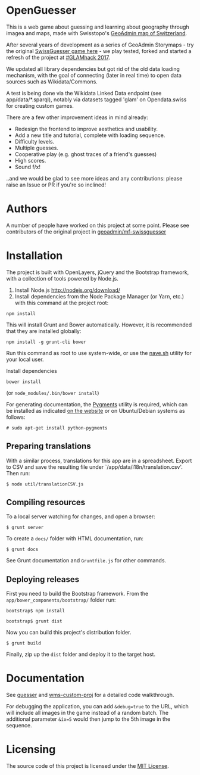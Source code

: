 OpenGuesser
===========

This is a web game about guessing and learning about geography through imagea and maps, made with Swisstopo's [GeoAdmin map of Switzerland](https://map.geo.admin.ch).

After several years of development as a series of GeoAdmin Storymaps - try the original [SwissGuesser game here](http://mf-swissguesser.prod.bgdi.ch/main/storymaps/storymap5/) - we play tested, forked and started a refresh of the project at [#GLAMhack 2017](http://make.opendata.ch/wiki/event:2017-09).

We updated all library dependencies but got rid of the old data loading mechanism, with the goal of connecting (later in real time) to open data sources such as Wikidata/Commons. 

A test is being done via the Wikidata Linked Data endpoint (see app/data/*.sparql), notably via datasets tagged 'glam' on Opendata.swiss for creating custom games.

There are a few other improvement ideas in mind already:

- Redesign the frontend to improve aesthetics and usability. 
- Add a new title and tutorial, complete with loading sequence.
- Difficulty levels.
- Multiple guesses.
- Cooperative play (e.g. ghost traces of a friend's guesses)
- High scores.
- Sound f/x!

..and we would be glad to see more ideas and any contributions: please raise an Issue or PR if you're so inclined!

# Authors

A number of people have worked on this project at some point. Please see contributors of the original project in [geoadmin/mf-swissguesser](https://github.com/geoadmin/mf-swissguesser/graphs/contributors)

# Installation

The project is built with OpenLayers, jQuery and the Bootstrap framework, with a collection of tools powered by Node.js.

1. Install Node.js http://nodejs.org/download/
2. Install dependencies from the Node Package Manager (or Yarn, etc.) with this command at the project root:

`npm install`

This will install Grunt and Bower automatically. However, it is recommended that they are installed globally:

`npm install -g grunt-cli bower`

Run this command as root to use system-wide, or use the [nave.sh](https://github.com/isaacs/nave) utility for your local user.

Install dependencies

`bower install`

(or `node_modules/.bin/bower install`)

For generating documentation, the [Pygments](http://pygments.org/) utility is required, which can be installed as indicated [on the website](http://pygments.org/download/) or on Ubuntu/Debian systems as follows:

`# sudo apt-get install python-pygments`

## Preparing translations

With a similar process, translations for this app are in a spreadsheet. Export to CSV and save the resulting file under `/app/data/i18n/translation.csv'. Then run:

`$ node util/translationCSV.js`

## Compiling resources

To a local server watching for changes, and open a browser:

`$ grunt server`

To create a `docs/` folder with HTML documentation, run:

`$ grunt docs`

See Grunt documentation and `Gruntfile.js` for other commands.

## Deploying releases

First you need to build the Bootstrap framework. From the `app/bower_components/bootstrap/` folder run:

`bootstrap$ npm install`

`bootstrap$ grunt dist`

Now you can build this project's distribution folder.

`$ grunt build`

Finally, zip up the `dist` folder and deploy it to the target host.

# Documentation

See [guesser](app/scripts/guesser.html) and [wms-custom-proj](app/scripts/wms-custom-proj.html) for a detailed code walkthrough.

For debugging the application, you can add `&debug=true` to the URL, which will include all images in the game instead of a random batch. The additional parameter `&ix=5` would then jump to the 5th image in the sequence.

# Licensing

The source code of this project is licensed under the [MIT License](LICENSE).
